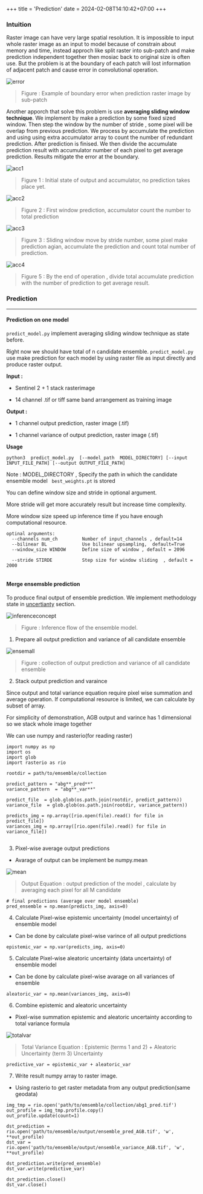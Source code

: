 +++
title = 'Prediction'
date = 2024-02-08T14:10:42+07:00
+++

### Intuition

Raster image can have very large spatial resolution. It is impossible to input whole raster image as an input to model because of constrain about memory and time, instead approch like split raster into sub-patch and make prediction independent together then mosiac back to original size is often use. But the problem is at the boundary of each patch will lost information of adjacent patch and cause error in convolutional operation.

![error](error1.png?height=400px)
> Figure : Example of boundary error when prediction raster image by sub-patch

Another apporch that solve this problem is use **averaging sliding window technique**. We implement by make a prediction by some fixed sized window. Then step the window by the number of stride , some pixel will be overlap from previous prediction. We process by accumulate the prediction and using using extra accumulator array to count the number of redundant prediction. After prediction is finised. We then divide the accumulate prediction result with accumulator number of each pixel to get average prediction. Results mitigate the error at the boundary.

![acc1](acc1.png?width=500px)

> Figure 1 : Initial state of output and accumulator, no prediction takes place yet.

![acc2](acc2.png?width=500px)

> Figure 2 : First window prediction, accumulator count the number to total prediction

![acc3](acc3.png?width=500px)

> Figure 3 : Sliding window move by stride number, some pixel make prediction agian,  accumulate the prediction and count total number of prediction.

![acc4](acc4.png?width=250px)

> Figure 5 : By the end of operation , divide total accumulate prediction with the number of prediction to get average result.


### Prediction
----
#### Prediction on one model

`predict_model.py` implement averaging sliding window technique as state before. 

Right now we should have total of n candidate ensemble. `predict_model.py` use make prediction for each model by using raster file as input directly and produce raster output.

**Input :** 

- Sentinel 2 + 1 stack rasterimage 

- 14 channel .tif or tiff same band arrangement as training image

**Output :**

- 1 channel output prediction, raster image (.tif) 

- 1 channel variance of output prediction, raster image (.tif)

**Usage**

```
python3  predict_model.py  [--model_path  MODEL_DIRECTORY] [--input INPUT_FILE_PATH] [--output OUTPUT_FILE_PATH]

```
Note : MODEL_DIRECTORY , Specify the path in which the candidate ensemble model ` best_weights.pt`  is stored

You can define window size and stride in optional argument. 

More stride will get more accurately result but increase time complexity.

More window size speed up inference time if you have enough computational resource.

```
optinal arguments:
  --channels num_ch         Number of input_channels , default=14
  --bilinear BL             Use bilinear upsampling,  default=True 
  --window_size WINDOW      Define size of window , default = 2096

  --stride STIRDE           Step size for window sliding  , default = 2000


```

#### Merge ensemsble prediction

To produce final output of ensemble prediction. We implement methodology state in [uncertianty](/model/methodology/uncertain/) section.

![inferenceconcept](inferenceconcept.png?height=400px)
> Figure : Inference flow of the ensemble model. 

1. Prepare all output prediction and variance of all candidate ensemble

![ensemall](ensemall.png)
>Figure : collection of output prediction and variance of all candidate ensemble

2. Stack output prediction and varaince

Since output and total variance equation require pixel wise summation and average operation. If computational resource is limited, we can calculate by subset of array.

For simplicity of demonstration, AGB output and varince has 1 dimensional so we stack whole image together

We can use numpy and rasterio(for reading raster)

```
import numpy as np
import os
import glob
import rasterio as rio

rootdir = path/to/emsemble/collection

predict_pattern = "abg**_pred**"  
variance_pattern  = "abg**_var**"  

predict_file  = glob.glob(os.path.join(rootdir, predict_pattern))
variance_file  = glob.glob(os.path.join(rootdir, variance_pattern))

predicts_img = np.array([rio.open(file).read() for file in predict_file])
variances_img = np.array([rio.open(file).read() for file in variance_file])


```

3. Pixel-wise average output predictions  

- Avarage of output can be implement be numpy.mean

![mean](mean.png)
> Output Equation : output prediction of the model , calculate by averaging each pixel for all M candidate


```
# final predictions (average over model ensemble)
pred_ensemble = np.mean(predicts_img, axis=0)

```

4. Calculate  Pixel-wise epistemic uncertainty (model uncertainty) of ensemble model

- Can be done by calculate pixel-wise varince of all output predictions

```
epistemic_var = np.var(predicts_img, axis=0)

```

5. Calculate Pixel-wise aleatoric uncertainty (data uncertainty) of ensemble model

- Can be done by calculate pixel-wise avarage on all variances of ensemble

```
aleatoric_var = np.mean(variances_img, axis=0)

```

6. Combine epistemic and aleatoric uncertainty

- Pixel-wise summation epistemic and aleatoric uncertainty according to total variance formula

![totalvar](totalvar.png)
> Total Variance Equation : Epistemic (terms 1 and 2)  + Aleatoric Uncertainty (term 3) Uncertainty

```
predictive_var = epistemic_var + aleatoric_var

```

7. Write result numpy array to raster image.

- Using rasterio to get raster metadata from any output prediction(same geodata) 

```
img_tmp = rio.open('path/to/emsemble/collection/abg1_pred.tif')
out_profile = img_tmp.profile.copy()
out_profile.update(count=1)

dst_prediction = rio.open('path/to/emsemble/output/ensemble_pred_AGB.tif', 'w', **out_profile)
dst_var = rio.open('path/to/emsemble/output/ensemble_variance_AGB.tif', 'w', **out_profile)

dst_prediction.write(pred_ensemble)
dst_var.write(predictive_var)

dst_prediction.close()
dst_var.close()
```